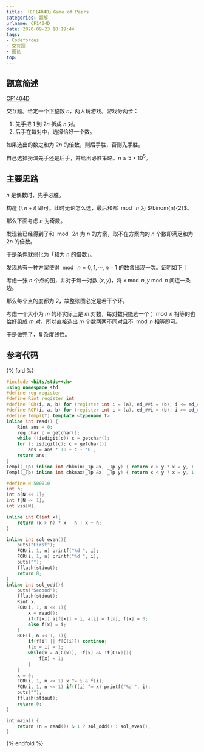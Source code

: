 ```yaml
---
title: 「CF1404D」Game of Pairs
categories: 题解
urlname: CF1404D
date: 2020-09-23 18:19:44
tags:
- Codeforces
- 交互题
- 图论
top:
---
```


## 题意简述

[CF1404D](https://codeforces.com/contest/1404/problem/D)

交互题。给定一个正整数 $n$，两人玩游戏。游戏分两步：

1. 先手把 $1$ 到 $2n$ 拆成 $n$ 对。
2. 后手在每对中，选择恰好一个数。

如果选出的数之和为 $2n$ 的倍数，则后手胜，否则先手胜。

自己选择扮演先手还是后手，并给出必胜策略。$n\le 5\times 10^5$。

<!-- more -->

## 主要思路

$n$ 是偶数时，先手必胜。

构造 $(i, n + i)$ 即可。此时无论怎么选，最后和都 $\bmod\ n$ 为 $\binom{n}{2}$。

那么下面考虑 $n$ 为奇数。

发现若已经得到了和 $\bmod\ 2n$ 为 $n$ 的方案，取不在方案内的 $n$ 个数即满足和为 $2n$ 的倍数。

于是条件就弱化为「和为 $n$ 的倍数」。

发现总有一种方案使得 $\bmod\ n = 0, 1, \cdots, n - 1$ 的数各出现一次。证明如下：

考虑一张 $n$ 个点的图，并对于每一对数 $(x, y)$，将 $x\bmod n, y\bmod n$ 间连一条边。

那么每个点的度都为 $2$，故整张图必定是若干个环。

考虑一个大小为 $m$ 的环实际上是 $m$ 对数，每对数只能选一个；$\bmod n$ 相等的也恰好组成 $m$ 对。所以直接选出 $m$ 个数两两不同对且不 $\bmod n$ 相等即可。

于是做完了，复杂度线性。

## 参考代码

{% fold %}
```cpp
#include <bits/stdc++.h>
using namespace std;
#define reg register
#define Rint register int
#define FOR(i, a, b) for (register int i = (a), ed_##i = (b); i <= ed_##i; ++i)
#define ROF(i, a, b) for (register int i = (a), ed_##i = (b); i >= ed_##i; --i)
#define Templ(T) template <typename T>
inline int read() {
    Rint ans = 0;
    reg char c = getchar();
    while (!isdigit(c)) c = getchar();
    for (; isdigit(c); c = getchar())
        ans = ans * 10 + c - '0';
    return ans;
}
Templ(_Tp) inline int chkmin(_Tp &x, _Tp y) { return x > y ? x = y, 1 : 0; }
Templ(_Tp) inline int chkmax(_Tp &x, _Tp y) { return x < y ? x = y, 1 : 0; }

#define N 500010
int n;
int a[N << 1];
int f[N << 1];
int vis[N];

inline int C(int x){
    return (x > n) ? x - n : x + n;
}

inline int sol_even(){
    puts("First");
    FOR(i, 1, n) printf("%d ", i);
    FOR(i, 1, n) printf("%d ", i);
    puts("");
    fflush(stdout);
    return 0;
}
inline int sol_odd(){
    puts("Second");
    fflush(stdout);
    Rint x;
    FOR(i, 1, n << 1){
        x = read();
        if(f[x]) a[f[x]] = i, a[i] = f[x], f[x] = 0;
        else f[x] = i;
    }
    ROF(i, n << 1, 1){
        if(f[i] || f[C(i)]) continue;
        f[x = i] = 1;
        while(x = a[C(x)], !f[x] && !f[C(x)]){
            f[x] = 1;
        }
    }
    x = 0;
    FOR(i, 1, n << 1) x ^= i & f[i];
    FOR(i, 1, n << 1) if(f[i] ^= x) printf("%d ", i);
    puts("");
    fflush(stdout);
    return 0;
}

int main() {
    return (n = read()) & 1 ? sol_odd() : sol_even();
}
```
{% endfold %}